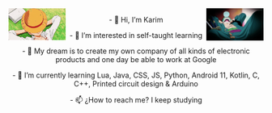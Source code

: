 <img src='https://github.com/KarimRamirez/KarimRamirez/blob/main/img/Luffy.gif' width='22.5%' align='left'>
<img src='https://github.com/KarimRamirez/KarimRamirez/blob/main/img/Zoro.gif' width='22.5%' align='right'>


<p align='center'>- 👋 Hi, I’m Karim</p>
<p align='center'>- 👀 I’m interested in self-taught learning</p>
<p align='center'>- 💞️ My dream is to create my own company of all kinds of electronic products and one day be able to work at Google</p>



<p align='center'>- 🌱 I’m currently learning Lua, Java, CSS, JS, Python, Android 11, Kotlin, C, C++, Printed circuit design & Arduino</p>



<p align='center'>- 📫 ¿How to reach me? I keep studying</p>
